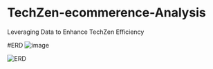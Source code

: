 # TechZen-ecommerence-Analysis
Leveraging Data to Enhance TechZen Efficiency

#ERD
![image](https://github.com/user-attachments/assets/3dde7d69-4761-4991-bf25-e4bb826579d5)

![ERD](https://github.com/user-attachments/assets/2cd934c5-d6d3-4526-b24b-a39d8fcad03b)

